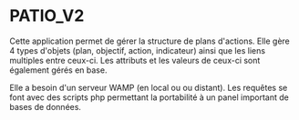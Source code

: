 # PATIO_V2
Cette application permet de gérer la structure de plans d'actions. Elle gère 4 types d'objets (plan, objectif, action, indicateur) 
ainsi que les liens multiples entre ceux-ci. Les attributs et les valeurs de ceux-ci sont également gérés en base.

Elle a besoin d'un serveur WAMP (en local ou ou distant). Les requêtes se font avec des scripts php permettant la portabilité à un panel
important de bases de données.
